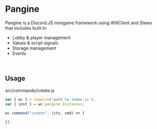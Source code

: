 # Pangine
Pangine is a Discord.JS minigame framework using WillClient and Stews that includes built in:
- Lobby & player management
- Values & script signals
- Storage management
- Events

<br>

## Usage
src/commands/create.js
```js
var { wc } = require('path to index.js');
var { inst } = wc.pangine.Instances;

wc.command("create", (ctx, cmd) => {
	
});
```
